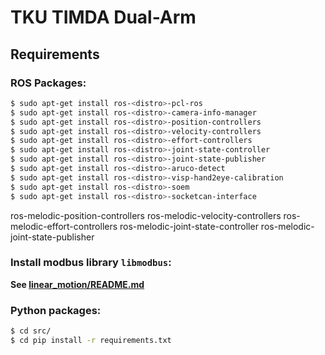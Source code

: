 # TKU TIMDA Dual-Arm

## Requirements

### ROS Packages:
```bash
$ sudo apt-get install ros-<distro>-pcl-ros
$ sudo apt-get install ros-<distro>-camera-info-manager
$ sudo apt-get install ros-<distro>-position-controllers
$ sudo apt-get install ros-<distro>-velocity-controllers
$ sudo apt-get install ros-<distro>-effort-controllers
$ sudo apt-get install ros-<distro>-joint-state-controller
$ sudo apt-get install ros-<distro>-joint-state-publisher
$ sudo apt-get install ros-<distro>-aruco-detect
$ sudo apt-get install ros-<distro>-visp-hand2eye-calibration
$ sudo apt-get install ros-<distro>-soem
$ sudo apt-get install ros-<distro>-socketcan-interface
```
ros-melodic-position-controllers ros-melodic-velocity-controllers ros-melodic-effort-controllers ros-melodic-joint-state-controller ros-melodic-joint-state-publisher
### Install modbus library `libmodbus`:
**See [linear_motion/README.md](linear_motion/README.md)**

### Python packages:
```bash
$ cd src/
$ cd pip install -r requirements.txt
```
